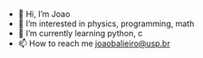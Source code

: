 - 👋 Hi, I’m Joao
- 👀 I’m interested in physics, programming, math
- 🌱 I’m currently learning python, c 
- 📫 How to reach me joaobalieiro@usp.br

<!---
joaobalieiro/joaobalieiro is a ✨ special ✨ repository because its `README.md` (this file) appears on your GitHub profile.
You can click the Preview link to take a look at your changes.
--->
